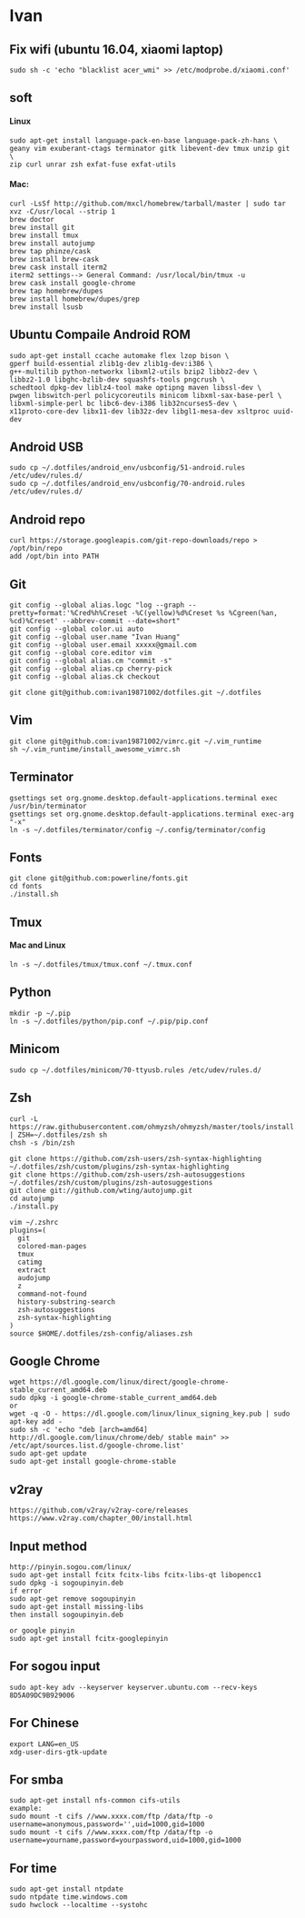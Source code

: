 # Ivan 

## Fix wifi (ubuntu 16.04, xiaomi laptop)
    sudo sh -c 'echo "blacklist acer_wmi" >> /etc/modprobe.d/xiaomi.conf'

## soft
#### Linux
    sudo apt-get install language-pack-en-base language-pack-zh-hans \
    geany vim exuberant-ctags terminator gitk libevent-dev tmux unzip git \
    zip curl unrar zsh exfat-fuse exfat-utils

#### Mac:
    curl -LsSf http://github.com/mxcl/homebrew/tarball/master | sudo tar xvz -C/usr/local --strip 1
    brew doctor
    brew install git
    brew install tmux
    brew install autojump
    brew tap phinze/cask
    brew install brew-cask
    brew cask install iterm2
    iterm2 settings--> General Command: /usr/local/bin/tmux -u
    brew cask install google-chrome
    brew tap homebrew/dupes
    brew install homebrew/dupes/grep
    brew install lsusb

## Ubuntu  Compaile Android ROM
    sudo apt-get install ccache automake flex lzop bison \
    gperf build-essential zlib1g-dev zlib1g-dev:i386 \
    g++-multilib python-networkx libxml2-utils bzip2 libbz2-dev \
    libbz2-1.0 libghc-bzlib-dev squashfs-tools pngcrush \
    schedtool dpkg-dev liblz4-tool make optipng maven libssl-dev \
    pwgen libswitch-perl policycoreutils minicom libxml-sax-base-perl \
    libxml-simple-perl bc libc6-dev-i386 lib32ncurses5-dev \
    x11proto-core-dev libx11-dev lib32z-dev libgl1-mesa-dev xsltproc uuid-dev

## Android USB
    sudo cp ~/.dotfiles/android_env/usbconfig/51-android.rules /etc/udev/rules.d/
    sudo cp ~/.dotfiles/android_env/usbconfig/70-android.rules /etc/udev/rules.d/

## Android repo
    curl https://storage.googleapis.com/git-repo-downloads/repo > /opt/bin/repo
    add /opt/bin into PATH

## Git
    git config --global alias.logc "log --graph --pretty=format:'%Cred%h%Creset -%C(yellow)%d%Creset %s %Cgreen(%an, %cd)%Creset' --abbrev-commit --date=short"
    git config --global color.ui auto
    git config --global user.name "Ivan Huang"
    git config --global user.email xxxxx@gmail.com
    git config --global core.editor vim
    git config --global alias.cm "commit -s"
    git config --global alias.cp cherry-pick
    git config --global alias.ck checkout

    git clone git@github.com:ivan19871002/dotfiles.git ~/.dotfiles

## Vim
    git clone git@github.com:ivan19871002/vimrc.git ~/.vim_runtime
    sh ~/.vim_runtime/install_awesome_vimrc.sh

## Terminator
    gsettings set org.gnome.desktop.default-applications.terminal exec   /usr/bin/terminator
    gsettings set org.gnome.desktop.default-applications.terminal exec-arg "-x"
    ln -s ~/.dotfiles/terminator/config ~/.config/terminator/config

## Fonts
    git clone git@github.com:powerline/fonts.git
    cd fonts
    ./install.sh

## Tmux
#### Mac and Linux
    ln -s ~/.dotfiles/tmux/tmux.conf ~/.tmux.conf

## Python
    mkdir -p ~/.pip
    ln -s ~/.dotfiles/python/pip.conf ~/.pip/pip.conf

## Minicom
    sudo cp ~/.dotfiles/minicom/70-ttyusb.rules /etc/udev/rules.d/

## Zsh
    curl -L https://raw.githubusercontent.com/ohmyzsh/ohmyzsh/master/tools/install.sh | ZSH=~/.dotfiles/zsh sh
    chsh -s /bin/zsh

    git clone https://github.com/zsh-users/zsh-syntax-highlighting ~/.dotfiles/zsh/custom/plugins/zsh-syntax-highlighting
    git clone https://github.com/zsh-users/zsh-autosuggestions ~/.dotfiles/zsh/custom/plugins/zsh-autosuggestions
    git clone git://github.com/wting/autojump.git
    cd autojump
    ./install.py

    vim ~/.zshrc
    plugins=(
      git
      colored-man-pages
      tmux
      catimg
      extract
      audojump
      z
      command-not-found
      history-substring-search
      zsh-autosuggestions
      zsh-syntax-highlighting
    )
    source $HOME/.dotfiles/zsh-config/aliases.zsh

## Google Chrome
    wget https://dl.google.com/linux/direct/google-chrome-stable_current_amd64.deb
    sudo dpkg -i google-chrome-stable_current_amd64.deb
    or
    wget -q -O - https://dl.google.com/linux/linux_signing_key.pub | sudo apt-key add -
    sudo sh -c 'echo "deb [arch=amd64] http://dl.google.com/linux/chrome/deb/ stable main" >> /etc/apt/sources.list.d/google-chrome.list'
    sudo apt-get update
    sudo apt-get install google-chrome-stable

## v2ray
    https://github.com/v2ray/v2ray-core/releases
    https://www.v2ray.com/chapter_00/install.html

## Input method
    http://pinyin.sogou.com/linux/
    sudo apt-get install fcitx fcitx-libs fcitx-libs-qt libopencc1
    sudo dpkg -i sogoupinyin.deb
    if error
    sudo apt-get remove sogoupinyin
    sudo apt-get install missing-libs
    then install sogoupinyin.deb

    or google pinyin
    sudo apt-get install fcitx-googlepinyin

## For sogou input
    sudo apt-key adv --keyserver keyserver.ubuntu.com --recv-keys 8D5A09DC9B929006

## For Chinese
    export LANG=en_US
    xdg-user-dirs-gtk-update

## For smba
    sudo apt-get install nfs-common cifs-utils
    example:
    sudo mount -t cifs //www.xxxx.com/ftp /data/ftp -o username=anonymous,password='',uid=1000,gid=1000
    sudo mount -t cifs //www.xxxx.com/ftp /data/ftp -o username=yourname,password=yourpassword,uid=1000,gid=1000
## For time
    sudo apt-get install ntpdate
    sudo ntpdate time.windows.com
    sudo hwclock --localtime --systohc

